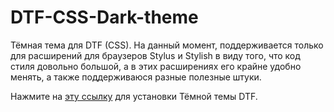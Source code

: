 # DTF-CSS-Dark-theme

Тёмная тема для DTF (CSS).
На данный момент, поддерживается только для расширений для браузеров Stylus и Stylish в виду того, что код стиля довольно большой, а в этих расширениях его крайне удобно менять, а также поддерживаюся разные полезные штуки.

Нажмите на [эту ссылку](https://github.com/TentacleTenticals/DTF-CSS-Dark-theme/raw/main/Dark%20theme.user.css) для установки Тёмной темы DTF.
